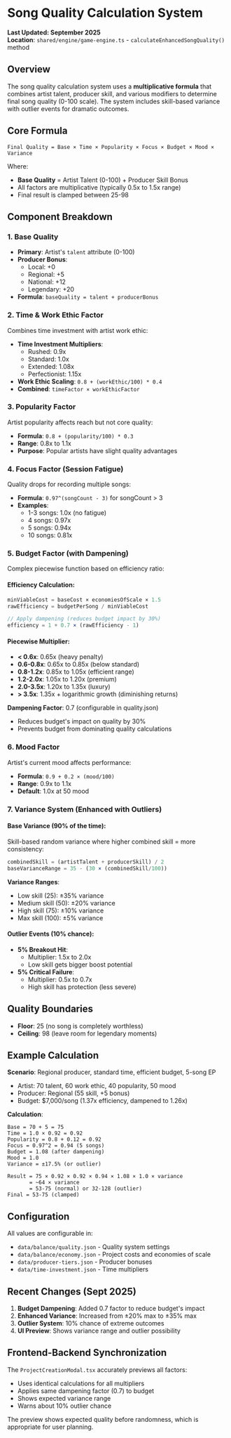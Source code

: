 # Song Quality Calculation System

**Last Updated: September 2025**  
**Location**: `shared/engine/game-engine.ts` - `calculateEnhancedSongQuality()` method

## Overview

The song quality calculation system uses a **multiplicative formula** that combines artist talent, producer skill, and various modifiers to determine final song quality (0-100 scale). The system includes skill-based variance with outlier events for dramatic outcomes.

## Core Formula

```text
Final Quality = Base × Time × Popularity × Focus × Budget × Mood × Variance
```

Where:
- **Base Quality** = Artist Talent (0-100) + Producer Skill Bonus
- All factors are multiplicative (typically 0.5x to 1.5x range)
- Final result is clamped between 25-98

## Component Breakdown

### 1. Base Quality
- **Primary**: Artist's `talent` attribute (0-100)
- **Producer Bonus**:
  - Local: +0
  - Regional: +5
  - National: +12
  - Legendary: +20
- **Formula**: `baseQuality = talent + producerBonus`

### 2. Time & Work Ethic Factor
Combines time investment with artist work ethic:
- **Time Investment Multipliers**:
  - Rushed: 0.9x
  - Standard: 1.0x
  - Extended: 1.08x
  - Perfectionist: 1.15x
- **Work Ethic Scaling**: `0.8 + (workEthic/100) * 0.4`
- **Combined**: `timeFactor × workEthicFactor`

### 3. Popularity Factor
Artist popularity affects reach but not core quality:
- **Formula**: `0.8 + (popularity/100) * 0.3`
- **Range**: 0.8x to 1.1x
- **Purpose**: Popular artists have slight quality advantages

### 4. Focus Factor (Session Fatigue)
Quality drops for recording multiple songs:
- **Formula**: `0.97^(songCount - 3)` for songCount > 3
- **Examples**:
  - 1-3 songs: 1.0x (no fatigue)
  - 4 songs: 0.97x
  - 5 songs: 0.94x
  - 10 songs: 0.81x

### 5. Budget Factor (with Dampening)
Complex piecewise function based on efficiency ratio:

#### Efficiency Calculation:
```javascript
minViableCost = baseCost × economiesOfScale × 1.5
rawEfficiency = budgetPerSong / minViableCost

// Apply dampening (reduces budget impact by 30%)
efficiency = 1 + 0.7 × (rawEfficiency - 1)
```

#### Piecewise Multiplier:
- **< 0.6x**: 0.65x (heavy penalty)
- **0.6-0.8x**: 0.65x to 0.85x (below standard)
- **0.8-1.2x**: 0.85x to 1.05x (efficient range)
- **1.2-2.0x**: 1.05x to 1.20x (premium)
- **2.0-3.5x**: 1.20x to 1.35x (luxury)
- **> 3.5x**: 1.35x + logarithmic growth (diminishing returns)

**Dampening Factor**: 0.7 (configurable in quality.json)
- Reduces budget's impact on quality by 30%
- Prevents budget from dominating quality calculations

### 6. Mood Factor
Artist's current mood affects performance:
- **Formula**: `0.9 + 0.2 × (mood/100)`
- **Range**: 0.9x to 1.1x
- **Default**: 1.0x at 50 mood

### 7. Variance System (Enhanced with Outliers)

#### Base Variance (90% of the time):
Skill-based random variance where higher combined skill = more consistency:
```javascript
combinedSkill = (artistTalent + producerSkill) / 2
baseVarianceRange = 35 - (30 × (combinedSkill/100))
```

**Variance Ranges**:
- Low skill (25): ±35% variance
- Medium skill (50): ±20% variance
- High skill (75): ±10% variance
- Max skill (100): ±5% variance

#### Outlier Events (10% chance):
- **5% Breakout Hit**: 
  - Multiplier: 1.5x to 2.0x
  - Low skill gets bigger boost potential
- **5% Critical Failure**:
  - Multiplier: 0.5x to 0.7x
  - High skill has protection (less severe)

## Quality Boundaries

- **Floor**: 25 (no song is completely worthless)
- **Ceiling**: 98 (leave room for legendary moments)

## Example Calculation

**Scenario**: Regional producer, standard time, efficient budget, 5-song EP
- Artist: 70 talent, 60 work ethic, 40 popularity, 50 mood
- Producer: Regional (55 skill, +5 bonus)
- Budget: $7,000/song (1.37x efficiency, dampened to 1.26x)

**Calculation**:
```
Base = 70 + 5 = 75
Time = 1.0 × 0.92 = 0.92
Popularity = 0.8 + 0.12 = 0.92
Focus = 0.97^2 = 0.94 (5 songs)
Budget = 1.08 (after dampening)
Mood = 1.0
Variance = ±17.5% (or outlier)

Result = 75 × 0.92 × 0.92 × 0.94 × 1.08 × 1.0 × variance
       = ~64 × variance
       = 53-75 (normal) or 32-128 (outlier)
Final = 53-75 (clamped)
```

## Configuration

All values are configurable in:
- `data/balance/quality.json` - Quality system settings
- `data/balance/economy.json` - Project costs and economies of scale
- `data/producer-tiers.json` - Producer bonuses
- `data/time-investment.json` - Time multipliers

## Recent Changes (Sept 2025)

1. **Budget Dampening**: Added 0.7 factor to reduce budget's impact
2. **Enhanced Variance**: Increased from ±20% max to ±35% max
3. **Outlier System**: 10% chance of extreme outcomes
4. **UI Preview**: Shows variance range and outlier possibility

## Frontend-Backend Synchronization

The `ProjectCreationModal.tsx` accurately previews all factors:
- Uses identical calculations for all multipliers
- Applies same dampening factor (0.7) to budget
- Shows expected variance range
- Warns about 10% outlier chance

The preview shows expected quality before randomness, which is appropriate for user planning.

